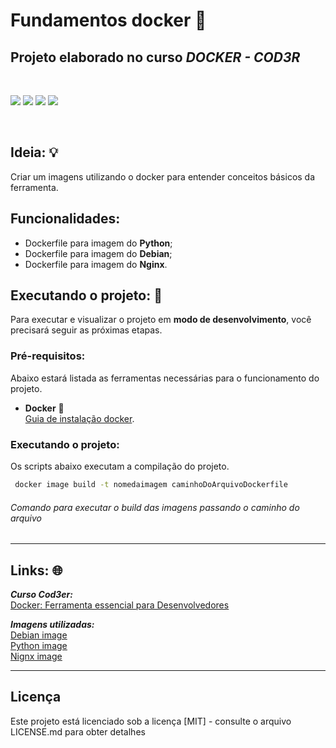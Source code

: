 # Fundamentos docker 🐳
## Projeto elaborado no curso ***DOCKER - COD3R***

<br>
<p float="left">
 <img src="https://img.shields.io/badge/Docker-2CA5E0?style=for-the-badge&logo=docker&logoColor=white">
 <img src="https://img.shields.io/badge/Nginx-009639?style=for-the-badge&logo=nginx&logoColor=white">
 <img src="https://img.shields.io/badge/Python-FFD43B?style=for-the-badge&logo=python&logoColor=darkgreen">
 <img src="https://img.shields.io/badge/Debian-A81D33?style=for-the-badge&logo=debian&logoColor=white">
</p>
<br>

## Ideia: 💡
Criar um imagens utilizando o docker para entender conceitos básicos da ferramenta.

## Funcionalidades:
- Dockerfile para imagem do **Python**;
- Dockerfile para imagem do **Debian**;
- Dockerfile para imagem do **Nginx**.

## Executando o projeto: 🚀
Para executar e visualizar o projeto em **modo de desenvolvimento**, você precisará seguir as próximas etapas.

### Pré-requisitos:
Abaixo estará listada as ferramentas necessárias para o funcionamento do projeto.
- **Docker** 🐳<br>
  [Guia de instalação docker](https://docs.docker.com/get-docker/).
  
### Executando o projeto:
Os scripts abaixo executam a compilação do projeto.
  ```sh
   docker image build -t nomedaimagem caminhoDoArquivoDockerfile 
   ```
   ###### Comando para executar o build das imagens passando o caminho do arquivo

---
## Links: 🌐
***Curso Cod3er:***<br>
[<ins>Docker: Ferramenta essencial para Desenvolvedores</ins>](https://www.cod3r.com.br/courses/docker)

***Imagens utilizadas:***<br>
[<ins>Debian image</ins>](https://hub.docker.com/_/debian) 
<br>
[<ins>Python image</ins>](https://hub.docker.com/_/python) 
<br>
[<ins>Nignx image</ins>](https://hub.docker.com/_/nginx) 

---
## Licença
Este projeto está licenciado sob a licença [MIT] - consulte o arquivo LICENSE.md para obter detalhes
